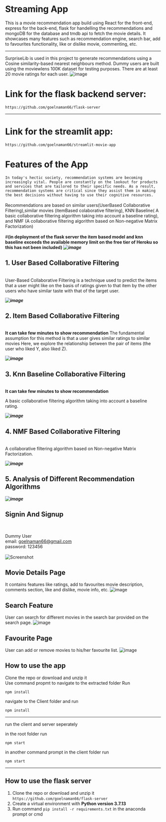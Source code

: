 # Streaming App

This is a movie recommendation app build using React for the front-end, express for the back-end, flask for handelling the recommendations and mongoDB for the database and tmdb api to fetch the movie details. It showcases many features such as recommendation engine, search bar, add to favourites functionality, like or dislike movie, commenting, etc.
<br/>

***
SurpriseLib is used in this project to generate recommendations using a Cosine similarity-based nearest neighbours method. Dummy users are built using the moviewlens 100K dataset for testing purposes. There are at least 20 movie ratings for each user.
![image](https://user-images.githubusercontent.com/56230034/170880146-461fc98e-477d-4240-844a-cb3e029080b7.png)

# Link for the flask backend server: 
```https://github.com/goelnaman66/flask-server```
***
# Link for the streamlit app:
```https://github.com/goelnaman66/streamlit-movie-app```



# Features of the App
```In today's hectic society, recommendation systems are becoming increasingly vital. People are constantly on the lookout for products and services that are tailored to their specific needs. As a result, recommendation systems are critical since they assist them in making the best decisions without having to use their cognitive resources.```
<br/>
<br/>
Recommendations are based on similar users(UserBased Collaborative Filtering),similar movies (itemBased colaborative filtering), KNN Baseline( A basic collaborative filtering algorithm taking into account a baseline rating), and NMF (A collaborative filtering algorithm based on Non-negative Matrix Factorization)
<br/>
<br/>
#<b>(in deployment of the flask server the item based model and knn baseline exceeds the available memory limit on the free tier of Heroku so this has not been included)
</b>
***![image](https://user-images.githubusercontent.com/56230034/170880769-72d93c59-258f-4ebb-b4da-2774ddcda642.png)***
<br/>

## 1. User Based Collaborative Filtering
<br/>
User-Based Collaborative Filtering is a technique used to predict the items that a user might like on the basis of ratings given to that item by the other users who have similar taste with that of the target user.

***![image](https://user-images.githubusercontent.com/56230034/170883704-4126e84f-48a5-4c89-8d22-52ceffb27a55.png)***

## 2. Item Based Collaborative Filtering
<br/>
<b>It can take few minutes to show recommendation</b>
The fundamental assumption for this method is that a user gives similar ratings to similar movies Here, we explore the relationship between the pair of items (the user who liked Y, also liked Z).

***![image](https://user-images.githubusercontent.com/56230034/170884106-54c7ba77-3292-4836-b519-1b27df9c7aed.png)***

## 3. Knn Baseline Collaborative Filtering
<br/>
<b>It can take few minutes to show recommendation</b>

A basic collaborative filtering algorithm taking into account a baseline rating.

***![image](https://user-images.githubusercontent.com/56230034/170884187-75f2656d-b226-4f21-b51a-172e0ef2107b.png)***

## 4. NMF Based Collaborative Filtering
<br/>
A collaborative filtering algorithm based on Non-negative Matrix Factorization.

***![image](https://user-images.githubusercontent.com/56230034/170884221-658b2d60-69f9-43a7-8006-a1d598c4a649.png)***

## 5. Analysis of Different Recommendation Algorithms

***![image](https://user-images.githubusercontent.com/56230034/170883990-5f90cc6f-6795-4ce9-a98f-a18aaedf6e60.png)***

## Signin And Signup
<br/>

Dummy User<br/>
email: goelnaman66@gmail.com<br/>
password: 123456<br/>
<br/>
![Screenshot](https://user-images.githubusercontent.com/56230034/170882348-05fbefdf-0843-4e30-8f88-4e5c03382049.png)

## Movie Details Page

It contains features like ratings, add to favourites movie description, comments section, like and dislike, movie info, etc.
![image](https://user-images.githubusercontent.com/56230034/170882617-411e72cf-78ce-452c-bfaa-c926c9470bfb.png)

## Search Feature

User can search for different movies in the search bar provided on the search page.
![image](https://user-images.githubusercontent.com/56230034/170882675-4ab2dc74-a20a-4d7f-b1c7-bbcb65a4d475.png)


## Favourite Page

 User can add or remove movies to his/her favourite list.
 ![image](https://user-images.githubusercontent.com/56230034/170882729-c237cb40-e261-4905-8f2f-ec26d90d0290.png)


## How to use the app

Clone the repo or download and unzip it<br/>
Use command propmt to navigate to the extracted folder
Run

```npm install```

navigate to the Client folder and run

```npm install```
***
run the client and server seperately
<br/>


in the root folder run<br/>

```npm start```

in another command prompt in the client folder run
<br/>

```npm start```
<br/>
***

## How to use the flask server
1. Clone the repo or download and unzip it ```https://github.com/goelnaman66/flask-server```
2. Create a virtual environment with <b> Python version 3.7.13 </b>
3. Run command
  ```pip install -r requirements.txt``` 
  in the anaconda prompt or cmd
  <br/>
  
